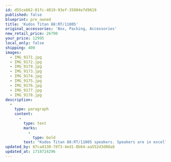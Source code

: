 ```yaml
---
id: d55ce662-01fc-4819-93ef-35084e7d9619
published: false
blueprint: pre_owned
title: 'Kudos Titan 88:RT/11005'
original_accessories: 'Box, Packing, Accessories'
new_retail_price: 26790
your_price: 12995
local_only: false
shipping: 400
images:
  - IMG_9171.jpg
  - IMG_9172.jpg
  - IMG_9179.jpg
  - IMG_9173.jpg
  - IMG_9174.jpg
  - IMG_9175.jpg
  - IMG_9176.jpg
  - IMG_9177.jpg
  - IMG_9178.jpg
description:
  -
    type: paragraph
    content:
      -
        type: text
        marks:
          -
            type: bold
        text: "Kudos Titan 88:RT/11005 speakers. Speakers are in excellent physical and functional condition with original boxes and packing. Tineo wood finish.\_Designed with Naim electronics and pairs well with them. Highly regarded in the British hi-fi community. Speakers sold as new for $26,790.00"
updated_by: 87ca4130-78f3-4ed1-8b64-aa552d3d08a8
updated_at: 1718724296
---
```

